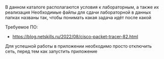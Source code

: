 В данном каталоге располагаются условия к лабораторным, а также их реализация
Необходимые файлы для сдачи лабораторной в данных папках названы так, чтобы понимать какая задача идёт после какой


Требуемое ПО:
- https://blog.netskills.ru/2022/08/cisco-packet-tracer-82.html

Для успешной работы в приложении необходимо просто отключить сеть, перед тем как запустить приложение
